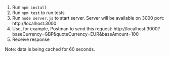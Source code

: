 1. Run `npm install`
2. Run `npm test` to run tests
3. Run `node server.js` to start server. Server will be available on 3000 port: http://localhost:3000
4. Use, for example, Postman to send this request: http://localhost:3000?baseCurrency=GBP&quoteCurrency=EUR&baseAmount=100
5. Receive response

Note: data is being cached for 60 seconds.